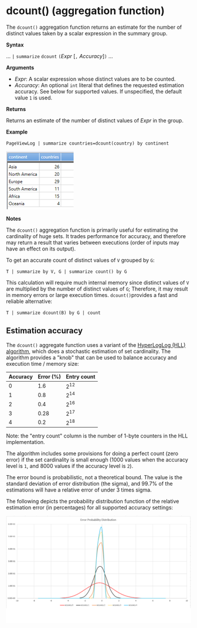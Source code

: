 # dcount() (aggregation function)

The `dcount()` aggregation function returns an estimate for the number of
distinct values taken by a scalar expression in the summary group.

**Syntax**

... `|` `summarize` `dcount` `(`*Expr* [`,` *Accuracy*]`)` ...

**Arguments**

* *Expr*: A scalar expression whose distinct values are to be counted.
* *Accuracy*: An optional `int` literal that defines the requested estimation
  accuracy. See below for supported values. If unspecified, the default value
  `1` is used.

**Returns**

Returns an estimate of the number of distinct values of *Expr* in the group.

**Example**

<!-- csl -->
```
PageViewLog | summarize countries=dcount(country) by continent
```

![alt text](./images/aggregations/dcount.png "dcount")

**Notes**

The `dcount()` aggregation function is primarily useful for estimating the
cardinality of huge sets. It trades performance for accuracy, and therefore may
return a result that varies between executions (order of
inputs may have an effect on its output).

To get an accurate count of distinct values of `V` grouped by `G`:

<!-- csl -->
```
T | summarize by V, G | summarize count() by G
```

This calculation will require much internal memory since distinct values of `V` are multiplied by the number of distinct values of `G`;
Therefore, it may result in memory errors or large execution times. `dcount()`provides a fast and reliable alternative:

<!-- csl -->
```
T | summarize dcount(B) by G | count
```

## Estimation accuracy

The `dcount()` aggregate function uses a variant of the
[HyperLogLog (HLL) algorithm](https://en.wikipedia.org/wiki/HyperLogLog),
which does a stochastic estimation of set cardinality. The algorithm provides
a "knob" that can be used to balance accuracy and execution time / memory size:

|Accuracy|Error (%)|Entry count   |
|--------|---------|--------------|
|       0|      1.6|2<sup>12</sup>|
|       1|      0.8|2<sup>14</sup>|
|       2|      0.4|2<sup>16</sup>|
|       3|     0.28|2<sup>17</sup>|
|       4|      0.2|2<sup>18</sup>|

Note: the "entry count" column is the number of 1-byte counters in the HLL
implementation.

The algorithm includes some provisions for doing a perfect count (zero error)
if the set cardinality is small enough (1000 values when the accuracy level is `1`,
and 8000 values if the accuracy level is `2`).

The error bound is probabilistic, not a theoretical bound. The value
is the standard deviation of error distribution (the sigma), and 99.7%
of the estimations will have a relative error of under 3 times sigma.

The following depicts the probability distribution function of the relative
estimation error (in percentages) for all supported accuracy settings:

![alt text](./images/aggregations/hll-error-distribution.png "hll-error-distribution")

